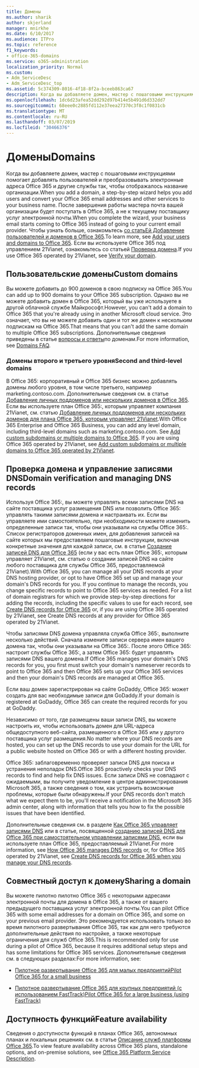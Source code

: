 ```yaml
---
title: Домены
ms.author: sharik
author: skjerland
manager: mnirkhe
ms.date: 6/10/2017
ms.audience: ITPro
ms.topic: reference
f1_keywords:
- office-365-domains
ms.service: o365-administration
localization_priority: Normal
ms.custom:
- Adm_ServiceDesc
- Adm_ServiceDesc_top
ms.assetid: 5c374309-8016-4f18-8f2a-bceeb863ca67
description: Когда вы добавляете домен, мастер с пошаговыми инструкциями помогает добавлять пользователей и преобразовывать электронные адреса Office 365 и другие службы так, чтобы отображалось название организации. После завершения работы мастера почта вашей организации будет поступать в Office 365, а не к текущему поставщику услуг электронной почты. Чтобы узнать больше, ознакомьтесь со статьей Добавление пользователей и доменов в Office 365. Если вы используете Office 365 под управлением 21Vianet, ознакомьтесь со статьей Проверка домена.
ms.openlocfilehash: 1dc6d23afea52dd292d97b414e5b491d6d332dd7
ms.sourcegitcommit: 68eee0c2885fd112e37eea27370c3f8c1f0831cb
ms.translationtype: MT
ms.contentlocale: ru-RU
ms.lasthandoff: 03/07/2019
ms.locfileid: "30466376"
---
```

# <a name="domains"></a><span data-ttu-id="852e4-106">Домены</span><span class="sxs-lookup"><span data-stu-id="852e4-106">Domains</span></span>

<span data-ttu-id="852e4-107">Когда вы добавляете домен, мастер с пошаговыми инструкциями помогает добавлять пользователей и преобразовывать электронные адреса Office 365 и другие службы так, чтобы отображалось название организации.</span><span class="sxs-lookup"><span data-stu-id="852e4-107">When you add a domain, a step-by-step wizard helps you add users and convert your Office 365 email addresses and other services to your business name.</span></span> <span data-ttu-id="852e4-108">После завершения работы мастера почта вашей организации будет поступать в Office 365, а не к текущему поставщику услуг электронной почты.</span><span class="sxs-lookup"><span data-stu-id="852e4-108">When you complete the wizard, your business email starts coming to Office 365 instead of going to your current email provider.</span></span> <span data-ttu-id="852e4-109">Чтобы узнать больше, ознакомьтесь [со статьЕй Добавление пользователей и доменов в Office 365](https://support.office.com/article/6383f56d-3d09-4dcb-9b41-b5f5a5efd611).</span><span class="sxs-lookup"><span data-stu-id="852e4-109">To learn more, see [Add your users and domains to Office 365](https://support.office.com/article/6383f56d-3d09-4dcb-9b41-b5f5a5efd611).</span></span> <span data-ttu-id="852e4-110">Если вы используете Office 365 под управлением 21Vianet, ознакомьтесь со статьей [Проверка домена](http://go.microsoft.com/fwlink/?LinkID=733344&amp;clcid=0x409).</span><span class="sxs-lookup"><span data-stu-id="852e4-110">If you use Office 365 operated by 21Vianet, see [Verify your domain](http://go.microsoft.com/fwlink/?LinkID=733344&amp;clcid=0x409).</span></span>
  
## <a name="custom-domains"></a><span data-ttu-id="852e4-111">Пользовательские домены</span><span class="sxs-lookup"><span data-stu-id="852e4-111">Custom domains</span></span>
<span data-ttu-id="852e4-112"><a name="BKMK_CustomDomains"> </a></span><span class="sxs-lookup"><span data-stu-id="852e4-112"></span></span>

<span data-ttu-id="852e4-113">Вы можете добавить до 900 доменов в свою подписку на Office 365.</span><span class="sxs-lookup"><span data-stu-id="852e4-113">You can add up to 900 domains to your Office 365 subscription.</span></span> <span data-ttu-id="852e4-114">Однако вы не можете добавить домен в Office 365, который вы уже используете в другой облачной службе Майкрософт.</span><span class="sxs-lookup"><span data-stu-id="852e4-114">However, you can't add a domain to Office 365 that you're already using in another Microsoft cloud service.</span></span> <span data-ttu-id="852e4-115">Это означает, что вы не можете добавить один и тот же домен к нескольким подпискам на Office 365.</span><span class="sxs-lookup"><span data-stu-id="852e4-115">That means that you can't add the same domain to multiple Office 365 subscriptions.</span></span> <span data-ttu-id="852e4-116">Дополнительные сведения приведены в статье [вопросы и ответы](https://support.office.com/en-us/article/Domains-FAQ-1272bad0-4bd4-4796-8005-67d6fb3afc5a)по доменам.</span><span class="sxs-lookup"><span data-stu-id="852e4-116">For more information, see [Domains FAQ](https://support.office.com/en-us/article/Domains-FAQ-1272bad0-4bd4-4796-8005-67d6fb3afc5a).</span></span>
  
### <a name="second-and-third-level-domains"></a><span data-ttu-id="852e4-117">Домены второго и третьего уровня</span><span class="sxs-lookup"><span data-stu-id="852e4-117">Second and third-level domains</span></span>
<span data-ttu-id="852e4-118"><a name="BKMK_SecondAndThirdLevelDomains"> </a></span><span class="sxs-lookup"><span data-stu-id="852e4-118"></span></span>

<span data-ttu-id="852e4-p104">В Office 365: корпоративный и Office 365 бизнес можно добавлять домены любого уровня, в том числе третьего, например marketing.contoso.com. Дополнительные сведения см. в статье [Добавление личных поддоменов или нескольких доменов в Office 365](http://go.microsoft.com/fwlink/?LinkID=733345&amp;clcid=0x409). Если вы используете план Office 365:, которым управляет компания 21Vianet, см. статью [Добавление личных поддоменов или нескольких доменов для плана Office 365, которым управляет 21Vianet](http://go.microsoft.com/fwlink/?LinkID=733346&amp;clcid=0x409).</span><span class="sxs-lookup"><span data-stu-id="852e4-p104">With Office 365 Enterprise and Office 365 Business, you can add any level domain, including third-level domains such as marketing.contoso.com. See [Add custom subdomains or multiple domains to Office 365](http://go.microsoft.com/fwlink/?LinkID=733345&amp;clcid=0x409). If you are using Office 365 operated by 21Vianet, see [Add custom subdomains or multiple domains to Office 365 operated by 21Vianet](http://go.microsoft.com/fwlink/?LinkID=733346&amp;clcid=0x409).</span></span>
  
## <a name="domain-verification-and-managing-dns-records"></a><span data-ttu-id="852e4-122">Проверка домена и управление записями DNS</span><span class="sxs-lookup"><span data-stu-id="852e4-122">Domain verification and managing DNS records</span></span>
<span data-ttu-id="852e4-123"><a name="BKMK_ManagingDNSRecords"> </a></span><span class="sxs-lookup"><span data-stu-id="852e4-123"></span></span>

<span data-ttu-id="852e4-p105">Используя Office 365:, вы можете управлять всеми записями DNS на сайте поставщика услуг размещения DNS или позволить Office 365: управлять такими записями домена и настраивать их. Если вы управляете ими самостоятельно, при необходимости можете изменить определенные записи так, чтобы они указывали на службы Office 365:. Список регистраторов доменных имен, для добавления записей на сайте которых мы предоставляем пошаговые инструкции, включая конкретные значения для каждой записи, см. в статье [Создание записей DNS для Office 365](https://go.microsoft.com/fwlink/p/?LinkID=270173) (если у вас есть план Office 365:, которым управляет 21Vianet, см. статью о создании записей DNS на сайте любого поставщика для службы Office 365, предоставляемой 21Vianet).</span><span class="sxs-lookup"><span data-stu-id="852e4-p105">With Office 365, you can manage all your DNS records at your DNS hosting provider, or opt to have Office 365 set up and manage your domain's DNS records for you. If you continue to manage the records, you change specific records to point to Office 365 services as needed. For a list of domain registrars for which we provide step-by-step directions for adding the records, including the specific values to use for each record, see [Create DNS records for Office 365](https://go.microsoft.com/fwlink/p/?LinkID=270173) or, if you are using Office 365 operated by 21Vianet, see Create DNS records at any provider for Office 365 operated by 21Vianet.</span></span> 
  
<span data-ttu-id="852e4-127">Чтобы записями DNS домена управляла служба Office 365:, выполните несколько действий. Сначала измените записи сервера имен вашего домена так, чтобы они указывали на Office 365:. После этого Office 365: настроит службы Office 365:, а затем Office 365: будет управлять записями DNS вашего домена.</span><span class="sxs-lookup"><span data-stu-id="852e4-127">If Office 365 manages your domain's DNS records for you, you first must switch your domain's nameserver records to point to Office 365 and then Office 365 sets up your Office 365 services and then your domain's DNS records are managed at Office 365.</span></span>
  
<span data-ttu-id="852e4-128">Если ваш домен зарегистрирован на сайте GoDaddy, Office 365: может создать для вас необходимые записи для GoDaddy.</span><span class="sxs-lookup"><span data-stu-id="852e4-128">If your domain is registered at GoDaddy, Office 365 can create the required records for you at GoDaddy.</span></span> 
  
<span data-ttu-id="852e4-129">Независимо от того, где размещены ваши записи DNS, вы можете настроить их, чтобы использовать домен для URL-адреса общедоступного веб-сайта, размещенного в Office 365 или у другого поставщика услуг размещения.</span><span class="sxs-lookup"><span data-stu-id="852e4-129">No matter where your DNS records are hosted, you can set up the DNS records to use your domain for the URL for a public website hosted on Office 365 or with a different hosting provider.</span></span> 
  
<span data-ttu-id="852e4-130">Office 365: заблаговременно проверяет записи DNS для поиска и устранения неполадок DNS.</span><span class="sxs-lookup"><span data-stu-id="852e4-130">Office 365 proactively checks your DNS records to find and help fix DNS issues.</span></span> <span data-ttu-id="852e4-131">Если записи DNS не совпадают с ожидаемыми, вы получите уведомление в центре администрирования Microsoft 365, а также сведения о том, как устранить возможные проблемы, которые были обнаружены.</span><span class="sxs-lookup"><span data-stu-id="852e4-131">If your DNS records don't match what we expect them to be, you'll receive a notification in the Microsoft 365 admin center, along with information that tells you how to fix the possible issues that have been identified.</span></span>
  
<span data-ttu-id="852e4-132">Дополнительные сведения см. в разделе [Как Office 365 управляет записями DNS](https://go.microsoft.com/fwlink/p/?LinkID=270144) или в статье, посвященной [созданию записей DNS для Office 365 при самостоятельном управлении записями DNS](http://go.microsoft.com/fwlink/?LinkID=817326&amp;clcid=0x409), если вы используете план Office 365, предоставляемый 21Vianet.</span><span class="sxs-lookup"><span data-stu-id="852e4-132">For more information, see [How Office 365 manages DNS records](https://go.microsoft.com/fwlink/p/?LinkID=270144) or, for Office 365 operated by 21Vianet, see [Create DNS records for Office 365 when you manage your DNS records](http://go.microsoft.com/fwlink/?LinkID=817326&amp;clcid=0x409).</span></span>
  
## <a name="sharing-a-domain"></a><span data-ttu-id="852e4-133">Совместный доступ к домену</span><span class="sxs-lookup"><span data-stu-id="852e4-133">Sharing a domain</span></span>
<span data-ttu-id="852e4-134"><a name="BKMK_ManagingDNSRecords"> </a></span><span class="sxs-lookup"><span data-stu-id="852e4-134"></span></span>

<span data-ttu-id="852e4-135">Вы можете пилотно пилотно Office 365 с некоторыми адресами электронной почты для домена в Office 365, а также от вашего предыдущего поставщика услуг электронной почты.</span><span class="sxs-lookup"><span data-stu-id="852e4-135">You can pilot Office 365 with some email addresses for a domain on Office 365, and some on your previous email provider.</span></span> <span data-ttu-id="852e4-136">Это рекомендуется использовать только во время пилотного развертывания Office 365, так как для него требуются дополнительные действия по настройке, а также некоторые ограничения для служб Office 365.</span><span class="sxs-lookup"><span data-stu-id="852e4-136">This is recommended only for use during a pilot of Office 365, because it requires additional setup steps and has some limitations for Office 365 services.</span></span> <span data-ttu-id="852e4-137">Дополнительные сведения см. в следующих разделах:</span><span class="sxs-lookup"><span data-stu-id="852e4-137">For more information, see:</span></span>
  
- [<span data-ttu-id="852e4-138">Пилотное развертывание Office 365 для малых предприятий</span><span class="sxs-lookup"><span data-stu-id="852e4-138">Pilot Office 365 for a small business</span></span>](https://support.office.com/article/39cee536-6a03-40cf-b9c1-f301bb6001d7)
    
- [<span data-ttu-id="852e4-139">Пилотное развертывание Office 365 для крупных предприятий (с использованием FastTrack)</span><span class="sxs-lookup"><span data-stu-id="852e4-139">Pilot Office 365 for a large business (using FastTrack)</span></span>](https://fasttrack.office.com/onboard)
    
## <a name="feature-availability"></a><span data-ttu-id="852e4-140">Доступность функций</span><span class="sxs-lookup"><span data-stu-id="852e4-140">Feature availability</span></span>
<span data-ttu-id="852e4-141"><a name="BKMK_ManagingDNSRecords"> </a></span><span class="sxs-lookup"><span data-stu-id="852e4-141"></span></span>

<span data-ttu-id="852e4-142">Сведения о доступности функций в планах Office 365, автономных планах и локальных решениях см. в статье [Описание служб платформы Office 365](https://technet.microsoft.com/en-us/library/office-365-platform-service-description.aspx).</span><span class="sxs-lookup"><span data-stu-id="852e4-142">To view feature availability across Office 365 plans, standalone options, and on-premise solutions, see [Office 365 Platform Service Description](https://technet.microsoft.com/en-us/library/office-365-platform-service-description.aspx).</span></span>
  

